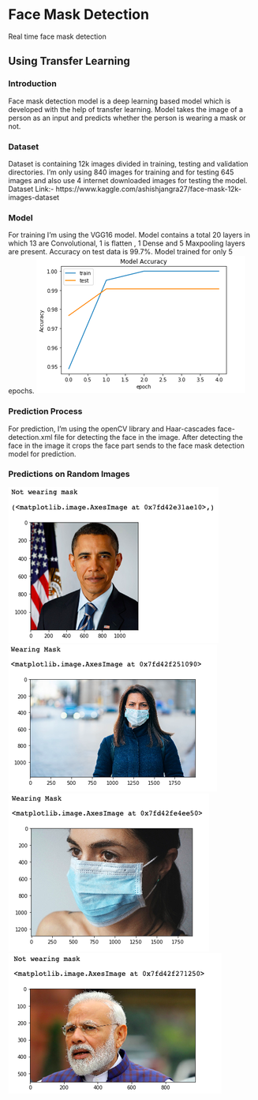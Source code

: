 <h1>Face Mask Detection </h1>
Real time face mask detection
<h2>Using Transfer Learning</h2>

<h3>Introduction </h3>
Face mask detection model is a deep learning based model which is developed with the
help of transfer learning. Model takes the image of a person as an input and predicts
whether the person is wearing a mask or not.

<h3>Dataset</h3>
Dataset is containing 12k images divided in training, testing and validation directories.
I’m only using 840 images for training and for testing 645
images and also use 4 internet downloaded images for testing the model.<br>
Dataset Link:- https://www.kaggle.com/ashishjangra27/face-mask-12k-images-dataset

<h3>Model</h3>
For training I’m using the VGG16 model. Model contains a total 20 layers in which 13 are
Convolutional, 1 is flatten , 1 Dense and 5 Maxpooling layers are present. Accuracy on test
data is 99.7%. Model trained for only 5 epochs.

<img src="accuracy.png">

<h3>Prediction Process</h3>
For prediction, I’m using the openCV library and Haar-cascades face-detection.xml file for
detecting the face in the image. After detecting the face in the image it crops the face part
sends to the face mask detection model for prediction.

<h3>Predictions on Random Images</h3>

<img src="output1.png">
<img src="output2.png">
<img src="output3.png">
<img src="output4.png">
